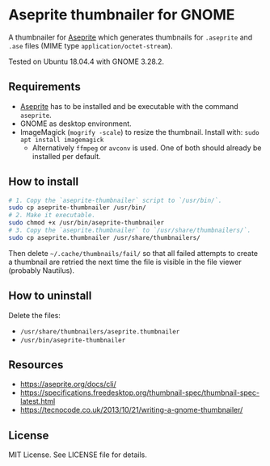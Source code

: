 # Aseprite thumbnailer for GNOME

A thumbnailer for [Aseprite](https://aseprite.org) which generates thumbnails for `.aseprite` and `.ase` files (MIME type `application/octet-stream`).

Tested on Ubuntu 18.04.4 with GNOME 3.28.2.


## Requirements

* [Aseprite](https://aseprite.org) has to be installed and be executable with the command `aseprite`.
* GNOME as desktop environment.
* ImageMagick (`mogrify -scale`) to resize the thumbnail. Install with: `sudo apt install imagemagick`
	* Alternatively `ffmpeg` or `avconv` is used. One of both should already be installed per default.


## How to install

```bash
# 1. Copy the `aseprite-thumbnailer` script to `/usr/bin/`.
sudo cp aseprite-thumbnailer /usr/bin/
# 2. Make it executable.
sudo chmod +x /usr/bin/aseprite-thumbnailer
# 3. Copy the `aseprite.thumbnailer` to `/usr/share/thumbnailers/`.
sudo cp aseprite.thumbnailer /usr/share/thumbnailers/
```

Then delete `~/.cache/thumbnails/fail/` so that all failed attempts to create a thumbnail are retried the next time the file is visible in the file viewer (probably Nautilus).


## How to uninstall

Delete the files:
* `/usr/share/thumbnailers/aseprite.thumbnailer`
* `/usr/bin/aseprite-thumbnailer`


## Resources

* https://aseprite.org/docs/cli/
* https://specifications.freedesktop.org/thumbnail-spec/thumbnail-spec-latest.html
* https://tecnocode.co.uk/2013/10/21/writing-a-gnome-thumbnailer/


## License

MIT License. See LICENSE file for details.
